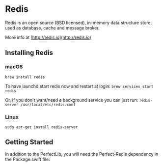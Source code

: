 # Redis

Redis is an open source (BSD licensed), in-memory data structure store, used as database, cache and message broker.

More info at [http://redis.io](http://redis.io)

## Installing Redis

### macOS

```
brew install redis
```

To have launchd start redis now and restart at login: ```brew services start redis```
  
Or, if you don't want/need a background service you can just run: ```redis-server /usr/local/etc/redis.conf```


### Linux

```
sudo apt-get install redis-server
```

## Getting Started

In addition to the PerfectLib, you will need the Perfect-Redis dependency in the Package.swift file:


